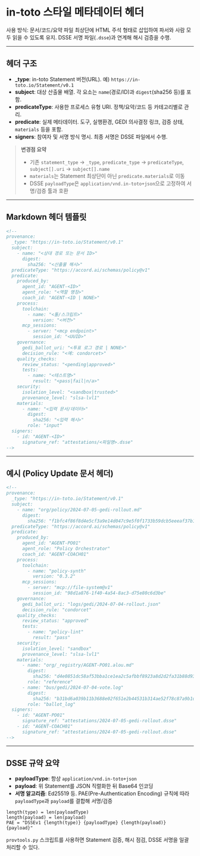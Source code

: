 # in-toto 스타일 메타데이터 헤더

사용 방식: 문서/코드/요약 파일 최상단에 HTML 주석 형태로 삽입하여 파서와 사람 모두 읽을 수 있도록 유지. DSSE 서명 파일(`.dsse`)과 연계해 해시 검증을 수행.

---

## 헤더 구조
- **_type**: in-toto Statement 버전(URL). 예) `https://in-toto.io/Statement/v0.1`
- **subject**: 대상 산출물 배열. 각 요소는 `name`(경로/ID)과 `digest`(sha256 등)를 포함.
- **predicateType**: 사용한 프로세스 유형 URI. 정책/요약/코드 등 카테고리별로 관리.
- **predicate**: 실제 메타데이터. 도구, 실행환경, GEDI 의사결정 링크, 검증 상태, `materials` 등을 포함.
- **signers**: 참여자 및 서명 방식 명시. 최종 서명은 DSSE 파일에서 수행.

> **변경점 요약**
> - 기존 `statement_type` → `_type`, `predicate_type` → `predicateType`, `subject[].uri` → `subject[].name`
> - `materials`는 Statement 최상단이 아닌 `predicate.materials`로 이동
> - DSSE `payloadType`은 `application/vnd.in-toto+json`으로 고정하여 서명/검증 툴과 호환

---

## Markdown 헤더 템플릿

```markdown
<!--
provenance:
  _type: "https://in-toto.io/Statement/v0.1"
  subject:
    - name: "<상대 경로 또는 문서 ID>"
      digest:
        sha256: "<산출물 해시>"
  predicateType: "https://accord.ai/schemas/policy@v1"
  predicate:
    produced_by:
      agent_id: "AGENT-<ID>"
      agent_role: "<역할 명칭>"
      coach_id: "AGENT-<ID | NONE>"
    process:
      toolchain:
        - name: "<툴/스크립트>"
          version: "<버전>"
      mcp_sessions:
        - server: "<mcp endpoint>"
          session_id: "<UUID>"
    governance:
      gedi_ballot_uri: "<투표 로그 경로 | NONE>"
      decision_rule: "<예: condorcet>"
    quality_checks:
      review_status: "<pending|approved>"
      tests:
        - name: "<테스트명>"
          result: "<pass|fail|n/a>"
    security:
      isolation_level: "<sandbox|trusted>"
      provenance_level: "slsa-lvl1"
    materials:
      - name: "<입력 문서/데이터>"
        digest:
          sha256: "<입력 해시>"
        role: "input"
  signers:
    - id: "AGENT-<ID>"
      signature_ref: "attestations/<파일명>.dsse"
-->
```

---

## 예시 (Policy Update 문서 헤더)

```markdown
<!--
provenance:
  _type: "https://in-toto.io/Statement/v0.1"
  subject:
    - name: "org/policy/2024-07-05-gedi-rollout.md"
      digest:
        sha256: "f1bfc4f86f8d4e5cf3a9e14d047c9e5f0f1733b59dcb5eeeaf37b193f3b6abfe"
  predicateType: "https://accord.ai/schemas/policy@v1"
  predicate:
    produced_by:
      agent_id: "AGENT-PO01"
      agent_role: "Policy Orchestrator"
      coach_id: "AGENT-COACH01"
    process:
      toolchain:
        - name: "policy-synth"
          version: "0.3.2"
      mcp_sessions:
        - server: "mcp://file-system@v1"
          session_id: "98d1a876-1f40-4a54-8ac3-d75e80c6d3be"
    governance:
      gedi_ballot_uri: "logs/gedi/2024-07-04-rollout.json"
      decision_rule: "condorcet"
    quality_checks:
      review_status: "approved"
      tests:
        - name: "policy-lint"
          result: "pass"
    security:
      isolation_level: "sandbox"
      provenance_level: "slsa-lvl1"
    materials:
      - name: "org/_registry/AGENT-PO01.alou.md"
        digest:
          sha256: "d4e0851dc58af53bba1ce1ea2c5afbbf8923a8d2d2fa31b88d93707aa0e1f9f7"
        role: "reference"
      - name: "bus/gedi/2024-07-04-vote.log"
        digest:
          sha256: "b31bd6a039b11b3688e02f651e2b44531b314ae52f78c87a9b1d4c6172bbf44c"
        role: "ballot_log"
  signers:
    - id: "AGENT-PO01"
      signature_ref: "attestations/2024-07-05-gedi-rollout.dsse"
    - id: "AGENT-COACH01"
      signature_ref: "attestations/2024-07-05-gedi-rollout.dsse"
-->
```

---

## DSSE 규약 요약
- **payloadType**: 항상 `application/vnd.in-toto+json`
- **payload**: 위 Statement를 JSON 직렬화한 뒤 Base64 인코딩
- **서명 알고리즘**: Ed25519 등. PAE(Pre-Authentication Encoding) 규칙에 따라 `payloadType`과 `payload`를 결합해 서명/검증

```
length(type) = len(payloadType)
length(payload) = len(payload)
PAE = "DSSEv1 {length(type)} {payloadType} {length(payload)} {payload}"
```

`provtools.py` 스크립트를 사용하면 Statement 검증, 해시 점검, DSSE 서명을 일괄 처리할 수 있다.
